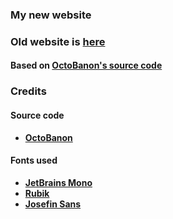 ### My new website

### Old website is [here](https://github.com/nixxoq/my-web/tree/main)


#### Based on [OctoBanon's source code](https://git.octobanon.com/OctoBanon/MyWebsite)

### Credits
#### Source code
- **[OctoBanon](https://git.octobanon.com/OctoBanon)**

#### Fonts used
- **[JetBrains Mono](https://github.com/JetBrains/JetBrainsMono)**
- **[Rubik](https://fonts.google.com/specimen/Rubik)**
- **[Josefin Sans](https://fonts.google.com/specimen/Josefin+Sans)**
